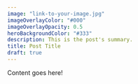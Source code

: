 ```yaml
---
image: "link-to-your-image.jpg"
imageOverlayColor: "#000"
imageOverlayOpacity: 0.5
heroBackgroundColor: "#333"
description: This is the post's summary.
title: Post Title
draft: true
---
```


Content goes here!
